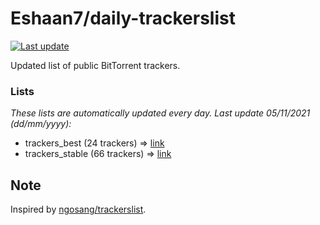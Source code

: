 
# Eshaan7/daily-trackerslist 

[![Last update](https://img.shields.io/badge/Last%20update-05/11/2021-blue.svg)](#)

Updated list of public BitTorrent trackers.

### Lists
*These lists are automatically updated every day. Last update 05/11/2021 (_dd/mm/yyyy_):*

* trackers_best (24 trackers) => [link](https://raw.githubusercontent.com/eshaan7/daily-trackerslist/master/trackers_best.txt)
* trackers_stable (66 trackers) => [link](https://raw.githubusercontent.com/eshaan7/daily-trackerslist/master/trackers_stable.txt)

## Note

Inspired by [ngosang/trackerslist](https://github.com/ngosang/trackerslist).

